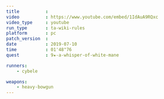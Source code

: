 ```yaml
---
title          :
video          : https://www.youtube.com/embed/1IdAuA9RQxc
video_type     : youtube
run_type       : ta-wiki-rules
platform       : pc
patch_version  :
date           : 2019-07-10
time           : 01'48"76
quest          : 9★-a-whisper-of-white-mane

runners:
    - cybele

weapons:
    - heavy-bowgun
---
```

